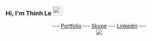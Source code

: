 ### Hi, I'm Thinh Le <img src="https://media.giphy.com/media/hvRJCLFzcasrR4ia7z/giphy.gif" width="25px">
<div style="margin:auto">
   <div style="width:100%; text-align:center">
--- <a href='https://heyday1515.github.io/Portfolio/' target='_blank'>Portfolio</a> --- <a href='https://join.skype.com/invite/V0Xz7wIrwhgU' target='_blank'>Skype</a> --- <a href='https://www.linkedin.com/in/thinh-le-profile/' target='_blank'>Linkedin</a> ---
      </div>
<div align="center">
   <img src="https://github-profile-trophy.vercel.app/?username=heyday1515&theme=flat&no-frame=true&margin-w=30" />
</div>
</div>
